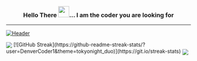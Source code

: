 ### <p align="center">Hello There <img src="https://github.com/tanmaysharma015/tanmaysharma015/blob/main/assets/wave.gif" width="30px">... I am the coder you are looking for</p>
---
[![Header](https://github.com/tanmaysharma015/tanmaysharma015/blob/main/assets/Banner.gif "Header")](https://github.com/tanmaysharma015)
 
<img align="center" src="https://github-readme-stats.vercel.app/api/?username=tanmaysharma015&theme=tokyonight_duo" />
[![GitHub Streak](https://github-readme-streak-stats/?user=DenverCoder1&theme=tokyonight_duo)](https://git.io/streak-stats)

<img align="center" src="https://github-readme-stats.vercel.app/api/top-langs/?username=tanmaysharma015&theme=tokyonight_duo" />
